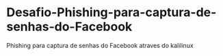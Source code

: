 # Desafio-Phishing-para-captura-de-senhas-do-Facebook
Phishing para captura de senhas do Facebook atraves do kalilinux

